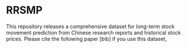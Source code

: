 # RRSMP
This repository releases a comprehensive dataset for long-term stock movement prediction from Chinese research reports and historical stock prices. Please cite the following paper [bib] if you use this dataset,
